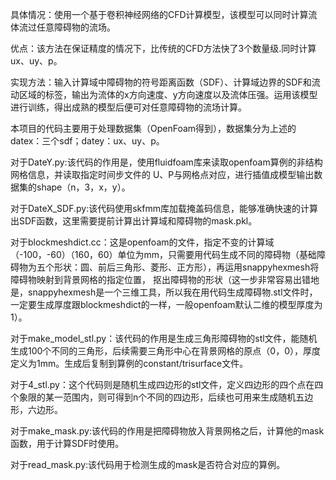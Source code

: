具体情况：使用一个基于卷积神经网络的CFD计算模型，该模型可以同时计算流体流过任意障碍物的流场。

优点：该方法在保证精度的情况下，比传统的CFD方法快了3个数量级.同时计算ux、uy、p。

实现方法：输入计算域中障碍物的符号距离函数（SDF）、计算域边界的SDF和流动区域的标签，输出为流体的x方向速度、y方向速度以及流体压强。运用该模型进行训练，得出成熟的模型后便可对任意障碍物的流场计算。

本项目的代码主要用于处理数据集（OpenFoam得到），数据集分为上述的datex：三个sdf；datey：ux、uy、p。

对于DateY.py:该代码的作用是，使用fluidfoam库来读取openfoam算例的非结构网格信息，并读取指定时间步文件的 U、P与网格点对应，进行插值成模型输出数据集的shape（n，3，x，y）。

对于DateX_SDF.py:该代码使用skfmm库加载掩盖码信息，能够准确快速的计算出SDF函数，这里需要提前计算出计算域和障碍物的mask.pkl。

对于blockmeshdict.cc：这是openfoam的文件，指定不变的计算域（-100，-60）（160，60）单位为mm，只需要用代码生成不同的障碍物（基础障碍物为五个形状：圆、前后三角形、菱形、正方形），再运用snappyhexmesh将障碍物映射到背景网格的指定位置，
抠出障碍物的形状（这一步非常容易出错地是，snappyhexmesh是一个三维工具，所以我在用代码生成障碍物.stl文件时，一定要生成厚度跟blockmeshdict的一样，一般openfoam默认二维的模型厚度为1）。

对于make_model_stl.py：该代码的作用是生成三角形障碍物的stl文件，能随机生成100个不同的三角形，后续需要三角形中心在背景网格的原点（0，0），厚度定义为1mm。生成后复制到算例的constant/trisurface文件。

对于4_stl.py：这个代码则是随机生成四边形的stl文件，定义四边形的四个点在四个象限的某一范围内，则可得到n个不同的四边形，后续也可用来生成随机五边形，六边形。

对于make_mask.py:该代码的作用是把障碍物放入背景网格之后，计算他的mask函数，用于计算SDF时使用。

对于read_mask.py:该代码用于检测生成的mask是否符合对应的算例。
